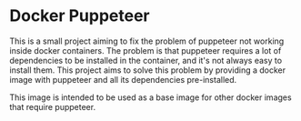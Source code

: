 # Docker Puppeteer

This is a small project aiming to fix the problem of puppeteer not working inside docker containers. The problem is that puppeteer requires a lot of dependencies to be installed in the container, and it's not always easy to install them. This project aims to solve this problem by providing a docker image with puppeteer and all its dependencies pre-installed.

This image is intended to be used as a base image for other docker images that require puppeteer.
